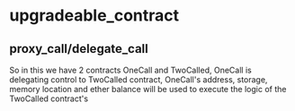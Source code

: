 # upgradeable_contract
## proxy_call/delegate_call
So in this we have 2 contracts OneCall and TwoCalled, OneCall is delegating control to TwoCalled contract,  OneCall's address, storage, memory location and ether balance will be used to execute the logic of the TwoCalled contract's
